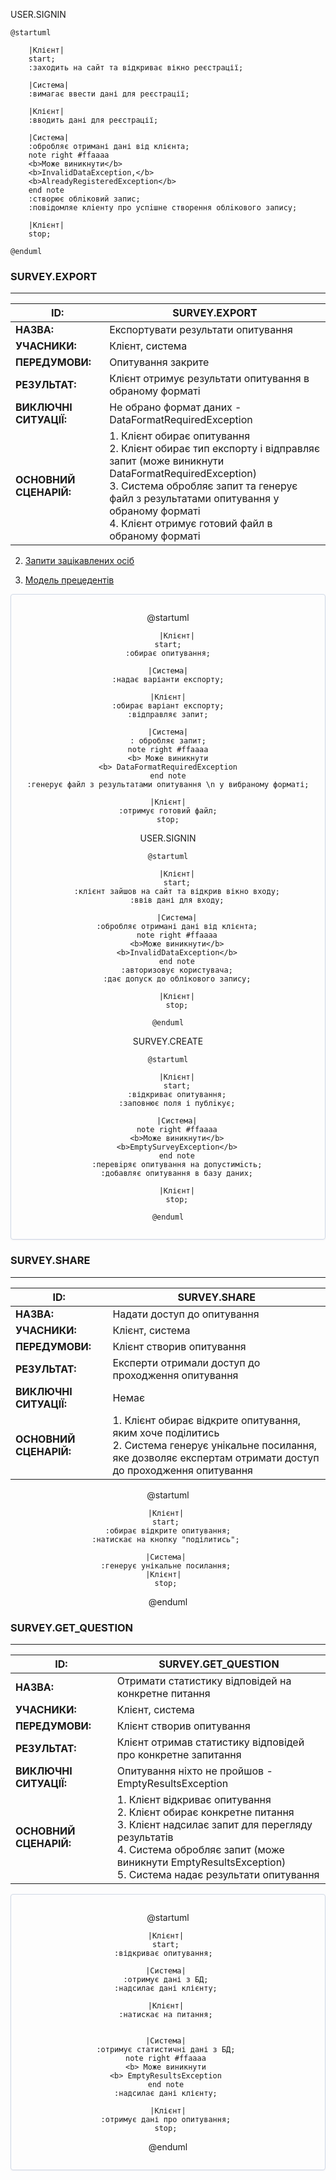 USER.SIGNIN

    @startuml
    
        |Клієнт|
        start;
        :заходить на сайт та відкриває вікно реєстрації;
        
        |Система|
        :вимагає ввести дані для реєстрації;
        
        |Клієнт|
        :вводить дані для реєстрації;
        
        |Система|
        :обробляє отримані дані від клієнта;
        note right #ffaaaa
        <b>Може виникнути</b>
        <b>InvalidDataException,</b>
        <b>AlreadyRegisteredException</b>
        end note
        :створює облiковий запис;
        :повiдомляe клiенту про успiшне створення облiкового запису;
        
        |Клієнт|
        stop;
    
    @enduml
### SURVEY.EXPORT 
--- 
| **ID:**                | SURVEY.EXPORT                                                                                                                                                                                                                                                                  |
|------------------------|--------------------------------------------------------------------------------------------------------------------------------------------------------------------------------------------------------------------------------------------------------------------------------|
| **НАЗВА:**             | Експортувати результати опитування                                                                                                                                                                                                                                             |
| **УЧАСНИКИ:**          | Клієнт, система                                                                                                                                                                                                                                                                |
| **ПЕРЕДУМОВИ:**        | Опитування закрите                                                                                                                                                                                                                                                             |
| **РЕЗУЛЬТАТ:**         | Клієнт отримує результати опитування в обраному форматі                                                                                                                                                                                                                        |
| **ВИКЛЮЧНІ СИТУАЦІЇ:** | Не обрано формат даних - DataFormatRequiredException                                                                                                                                                                                                                           |
| **ОСНОВНИЙ СЦЕНАРІЙ:** | 1. Клієнт обирає опитування<br/>2. Клієнт обирає тип експорту і відправляє запит (може виникнути DataFormatRequiredException)<br/>3. Система обробляє запит та генерує файл з результатами опитування у обраному форматі<br/>4. Клієнт отримує готовий файл в обраному форматі |

2. [Запити зацікавлених осіб](https://daniil-dyachenko.github.io/edu-db-cw-group1/requirements/stakeholders-needs.html)

3. [Модель прецедентів](https://daniil-dyachenko.github.io/edu-db-cw-group1/use%20cases/)


<center style="
    border-radius:4px;
    border: 1px solid #cfd7e6;
    box-shadow: 0 1px 3px 0 rgba(89,105,129,.05), 0 1px 1px 0 rgba(0,0,0,.025);
    padding: 1em;"
>

@startuml

        |Клієнт|
    start;
    :обирає опитування;
    
    |Система|
    :надає варіанти експорту;
    
    |Клієнт|
    :обирає варіант експорту;
    :відправляє запит;
    
    |Система|
    : обробляє запит;
    note right #ffaaaa
    <b> Може виникнути
    <b> DataFormatRequiredException
    end note
    :генерує файл з результатами опитування \n у вибраному форматі;
    
    |Клієнт|
    :отримує готовий файл;
    stop;

USER.SIGNIN

    @startuml
        
        |Клієнт|
        start;
        :клієнт зайшов на сайт та відкрив вікно входу;
        :ввів дані для входу;
        
        |Система|
        :обробляє отримані дані від клієнта;
        note right #ffaaaa
        <b>Може виникнути</b>
        <b>InvalidDataException</b>
        end note
        :авторизовує користувача;
        :дає допуск до облікового запису;
        
        |Клієнт|
        stop;
    
    @enduml

SURVEY.CREATE

    @startuml
        
        |Клієнт|
        start;
        :відкриває опитування;
        :заповнює поля і публiкує;
        
        |Система|
        note right #ffaaaa
        <b>Може виникнути</b>
        <b>EmptySurveyException</b>
        end note
        :перевiряє опитування на допустимiсть;
        :добавляє опитування в базy даних;
        
        |Клієнт|
        stop;
    
    @enduml
</center>

### SURVEY.SHARE
--- 
| **ID:**                | SURVEY.SHARE                                                                                                                                                            |
|------------------------|-------------------------------------------------------------------------------------------------------------------------------------------------------------------------|
| **НАЗВА:**             | Надати доступ до опитування                                                                                                                                             |
| **УЧАСНИКИ:**          | Клієнт, система                                                                                                                                                         |
| **ПЕРЕДУМОВИ:**        | Клієнт створив опитування                                                                                                                                               |
| **РЕЗУЛЬТАТ:**         | Експерти отримали доступ до проходження опитування                                                                                                                      |
| **ВИКЛЮЧНІ СИТУАЦІЇ:** | Немає                                                                                                                                                                   |
| **ОСНОВНИЙ СЦЕНАРІЙ:** | 1. Клієнт обирає відкрите опитування, яким хоче поділитись<br/>2. Система генерує унікальне посилання, яке дозволяє експертам отримати доступ до проходження опитування |


<center>

@startuml

    |Клієнт| 
    start; 
    :обирає відкрите опитування;
    :натискає на кнопку "поділитись"; 
 
    |Система| 
    :генерує унікальне посилання; 
    |Клієнт|  
    stop; 

@enduml

</center>

### SURVEY.GET_QUESTION 
---
| **ID:**                | SURVEY.GET_QUESTION                                                                                                                                                                                                                          |
|------------------------|----------------------------------------------------------------------------------------------------------------------------------------------------------------------------------------------------------------------------------------------|
| **НАЗВА:**             | Отримати статистику відповідей на конкретне питання                                                                                                                                                                                          |
| **УЧАСНИКИ:**          | Клієнт, система                                                                                                                                                                                                                              |
| **ПЕРЕДУМОВИ:**        | Клієнт створив опитування                                                                                                                                                                                                                    |
| **РЕЗУЛЬТАТ:**         | Клієнт отримав статистику відповідей про конкретне запитання                                                                                                                                                                                 |
| **ВИКЛЮЧНІ СИТУАЦІЇ:** | Опитування ніхто не пройшов - EmptyResultsException                                                                                                                                                                                          |
| **ОСНОВНИЙ СЦЕНАРІЙ:** | 1. Клієнт відкриває опитування<br/>2. Клієнт обирає конкретне питання<br/>3. Клієнт надсилає запит для перегляду результатів<br/>4. Система обробляє запит (може виникнути EmptyResultsException)<br/>5. Система надає результати опитування |


<center style="
    border-radius:4px;
    border: 1px solid #cfd7e6;
    box-shadow: 0 1px 3px 0 rgba(89,105,129,.05), 0 1px 1px 0 rgba(0,0,0,.025);
    padding: 1em;"
>

@startuml 
 
    |Клієнт| 
    start; 
    :відкриває опитування;  
 
    |Система| 
    :отримує дані з БД; 
    :надсилає дані клієнту; 
 
    |Клієнт| 
    :натискає на питання; 
 
 
    |Система| 
    :отримує статистичні дані з БД; 
    note right #ffaaaa 
    <b> Може виникнути 
    <b> EmptyResultsException 
    end note 
    :надсилає дані клієнту; 
 
    |Клієнт|
    :отримує дані про опитування; 
    stop; 
 
@enduml
